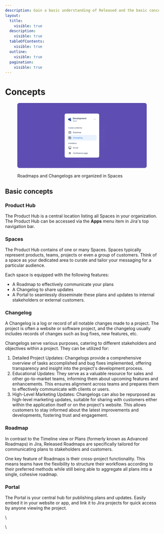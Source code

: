 ```yaml
---
description: Gain a basic understanding of Released and the basic concepts.
layout:
  title:
    visible: true
  description:
    visible: true
  tableOfContents:
    visible: true
  outline:
    visible: true
  pagination:
    visible: true
---
```


# Concepts

<figure><img src="../.gitbook/assets/Space Illustration.png" alt=""><figcaption><p>Roadmaps and Changelogs are organized in Spaces</p></figcaption></figure>

## Basic concepts

### Product Hub

The Product Hub is a central location listing all Spaces in your organization. The Product Hub can be accessed via the **Apps** menu item in Jira's top navigation bar. &#x20;

### Spaces

The Product Hub contains of one or many Spaces. Spaces typically represent products, teams, projects or even a group of customers. Think of a space as your dedicated area to curate and tailor your messaging for a particular audience.

Each space is equipped with the following features:&#x20;

* A Roadmap to effectively communicate your plans
* A Changelog to share updates
* A Portal to seamlessly disseminate these plans and updates to internal stakeholders or external customers.

### Changelog

A Changelog is a log or record of all notable changes made to a project. The project is often a website or software project, and the changelog usually includes records of changes such as bug fixes, new features, etc.&#x20;

Changelogs serve various purposes, catering to different stakeholders and objectives within a project. They can be utilized for:

1. Detailed Project Updates: Changelogs provide a comprehensive overview of tasks accomplished and bug fixes implemented, offering transparency and insight into the project's development process.
2. Educational Updates: They serve as a valuable resource for sales and other go-to-market teams, informing them about upcoming features and enhancements. This ensures alignment across teams and prepares them to effectively communicate with clients or users.
3. High-Level Marketing Updates: Changelogs can also be repurposed as high-level marketing updates, suitable for sharing with customers either within the application itself or on the project's website. This allows customers to stay informed about the latest improvements and developments, fostering trust and engagement.

### Roadmap

In contrast to the Timeline view or Plans (formerly known as Advanced Roadmaps) in Jira, Released Roadmaps are specifically tailored for communicating plans to stakeholders and customers.&#x20;

One key feature of Roadmaps is their cross-project functionality. This means teams have the flexibility to structure their workflows according to their preferred methods while still being able to aggregate all plans into a single, cohesive roadmap.&#x20;

### Portal

The Portal is your central hub for publishing plans and updates. Easily embed it in your website or app, and link it to Jira projects for quick access by anyone viewing the project.

\


\
